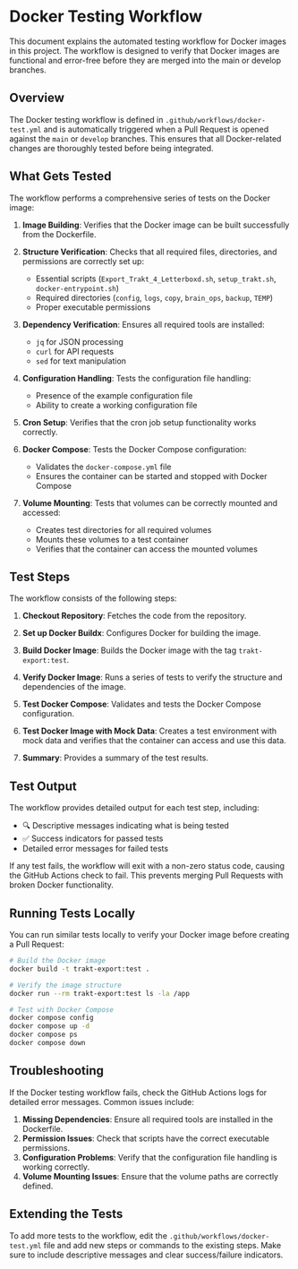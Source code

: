 # Docker Testing Workflow

This document explains the automated testing workflow for Docker images in this project. The workflow is designed to verify that Docker images are functional and error-free before they are merged into the main or develop branches.

## Overview

The Docker testing workflow is defined in `.github/workflows/docker-test.yml` and is automatically triggered when a Pull Request is opened against the `main` or `develop` branches. This ensures that all Docker-related changes are thoroughly tested before being integrated.

## What Gets Tested

The workflow performs a comprehensive series of tests on the Docker image:

1. **Image Building**: Verifies that the Docker image can be built successfully from the Dockerfile.

2. **Structure Verification**: Checks that all required files, directories, and permissions are correctly set up:

   - Essential scripts (`Export_Trakt_4_Letterboxd.sh`, `setup_trakt.sh`, `docker-entrypoint.sh`)
   - Required directories (`config`, `logs`, `copy`, `brain_ops`, `backup`, `TEMP`)
   - Proper executable permissions

3. **Dependency Verification**: Ensures all required tools are installed:

   - `jq` for JSON processing
   - `curl` for API requests
   - `sed` for text manipulation

4. **Configuration Handling**: Tests the configuration file handling:

   - Presence of the example configuration file
   - Ability to create a working configuration file

5. **Cron Setup**: Verifies that the cron job setup functionality works correctly.

6. **Docker Compose**: Tests the Docker Compose configuration:

   - Validates the `docker-compose.yml` file
   - Ensures the container can be started and stopped with Docker Compose

7. **Volume Mounting**: Tests that volumes can be correctly mounted and accessed:
   - Creates test directories for all required volumes
   - Mounts these volumes to a test container
   - Verifies that the container can access the mounted volumes

## Test Steps

The workflow consists of the following steps:

1. **Checkout Repository**: Fetches the code from the repository.

2. **Set up Docker Buildx**: Configures Docker for building the image.

3. **Build Docker Image**: Builds the Docker image with the tag `trakt-export:test`.

4. **Verify Docker Image**: Runs a series of tests to verify the structure and dependencies of the image.

5. **Test Docker Compose**: Validates and tests the Docker Compose configuration.

6. **Test Docker Image with Mock Data**: Creates a test environment with mock data and verifies that the container can access and use this data.

7. **Summary**: Provides a summary of the test results.

## Test Output

The workflow provides detailed output for each test step, including:

- 🔍 Descriptive messages indicating what is being tested
- ✅ Success indicators for passed tests
- Detailed error messages for failed tests

If any test fails, the workflow will exit with a non-zero status code, causing the GitHub Actions check to fail. This prevents merging Pull Requests with broken Docker functionality.

## Running Tests Locally

You can run similar tests locally to verify your Docker image before creating a Pull Request:

```bash
# Build the Docker image
docker build -t trakt-export:test .

# Verify the image structure
docker run --rm trakt-export:test ls -la /app

# Test with Docker Compose
docker compose config
docker compose up -d
docker compose ps
docker compose down
```

## Troubleshooting

If the Docker testing workflow fails, check the GitHub Actions logs for detailed error messages. Common issues include:

1. **Missing Dependencies**: Ensure all required tools are installed in the Dockerfile.
2. **Permission Issues**: Check that scripts have the correct executable permissions.
3. **Configuration Problems**: Verify that the configuration file handling is working correctly.
4. **Volume Mounting Issues**: Ensure that the volume paths are correctly defined.

## Extending the Tests

To add more tests to the workflow, edit the `.github/workflows/docker-test.yml` file and add new steps or commands to the existing steps. Make sure to include descriptive messages and clear success/failure indicators.

